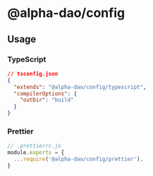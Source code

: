 # @alpha-dao/config

## Usage

### TypeScript

```json
// tsconfig.json
{
  "extends": "@alpha-dao/config/typescript",
  "compilerOptions": {
    "outDir": "build"
  }
}
```

### Prettier

```js
// .prettierrc.js
module.exports = {
  ...require('@alpha-dao/config/prettier'),
}
```
